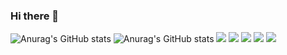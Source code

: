 ### Hi there 👋

<!--
**jaeyoung99-lee/jaeyoung99-lee** is a ✨ _special_ ✨ repository because its `README.md` (this file) appears on your GitHub profile.

Here are some ideas to get you started:

- 🔭 I’m currently working on ...
- 🌱 I’m currently learning ...
- 👯 I’m looking to collaborate on ...
- 🤔 I’m looking for help with ...
- 💬 Ask me about ...
- 📫 How to reach me: ...
- 😄 Pronouns: ...
- ⚡ Fun fact: ...
-->

![Anurag's GitHub stats](https://github-readme-stats.vercel.app/api/top-langs/?username=jaeyoung99-lee&exclude_repo=jaeyoung99-lee.github.io&layout=compact&theme=blue-green)
![Anurag's GitHub stats](https://github-readme-stats.vercel.app/api?username=jaeyoung99-lee&show_icons=true&theme=blue-green)
![](https://github-profile-summary-cards.vercel.app/api/cards/profile-details?username=jaeyoung99-lee&theme=default)
![](https://github-profile-summary-cards.vercel.app/api/cards/most-commit-language?username=jaeyoung99-lee&theme=default)
![](https://github-profile-summary-cards.vercel.app/api/cards/repos-per-language?username=jaeyoung99-lee&theme=default)
![](https://github-profile-summary-cards.vercel.app/api/cards/stats?username=jaeyoung99-lee&theme=default)
![](https://github-profile-summary-cards.vercel.app/api/cards/productive-time?username=jaeyoung99-lee&theme=default)

